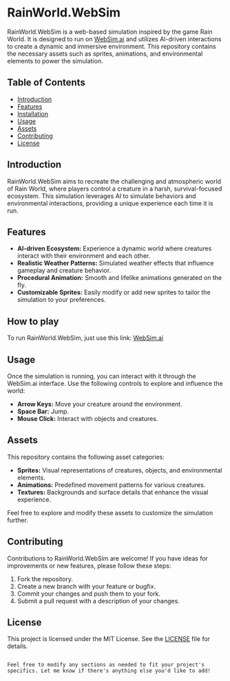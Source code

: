 # RainWorld.WebSim

RainWorld.WebSim is a web-based simulation inspired by the game Rain World. It is designed to run on [WebSim.ai](https://websim.ai) and utilizes AI-driven interactions to create a dynamic and immersive environment. This repository contains the necessary assets such as sprites, animations, and environmental elements to power the simulation.

## Table of Contents

- [Introduction](#introduction)
- [Features](#features)
- [Installation](#installation)
- [Usage](#usage)
- [Assets](#assets)
- [Contributing](#contributing)
- [License](#license)

## Introduction

RainWorld.WebSim aims to recreate the challenging and atmospheric world of Rain World, where players control a creature in a harsh, survival-focused ecosystem. This simulation leverages AI to simulate behaviors and environmental interactions, providing a unique experience each time it is run.

## Features

- **AI-driven Ecosystem:** Experience a dynamic world where creatures interact with their environment and each other.
- **Realistic Weather Patterns:** Simulated weather effects that influence gameplay and creature behavior.
- **Procedural Animation:** Smooth and lifelike animations generated on the fly.
- **Customizable Sprites:** Easily modify or add new sprites to tailor the simulation to your preferences.

## How to play

To run RainWorld.WebSim, just use this link: [WebSim.ai](https://websim.ai)

## Usage

Once the simulation is running, you can interact with it through the WebSim.ai interface. Use the following controls to explore and influence the world:

- **Arrow Keys:** Move your creature around the environment.
- **Space Bar:** Jump.
- **Mouse Click:** Interact with objects and creatures.

## Assets

This repository contains the following asset categories:

- **Sprites:** Visual representations of creatures, objects, and environmental elements.
- **Animations:** Predefined movement patterns for various creatures.
- **Textures:** Backgrounds and surface details that enhance the visual experience.

Feel free to explore and modify these assets to customize the simulation further.

## Contributing

Contributions to RainWorld.WebSim are welcome! If you have ideas for improvements or new features, please follow these steps:

1. Fork the repository.
2. Create a new branch with your feature or bugfix.
3. Commit your changes and push them to your fork.
4. Submit a pull request with a description of your changes.

## License

This project is licensed under the MIT License. See the [LICENSE](LICENSE) file for details.
```

Feel free to modify any sections as needed to fit your project's specifics. Let me know if there's anything else you'd like to add!
